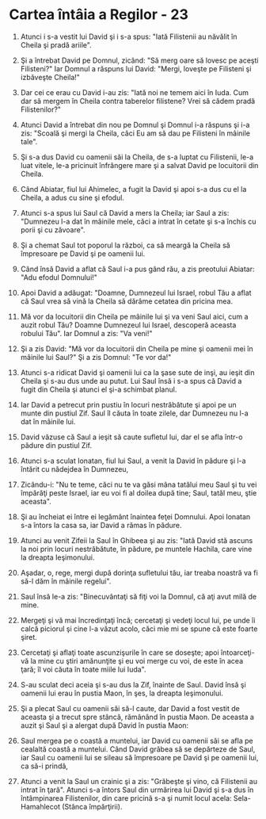 # Cartea &#238;nt&#226;ia a Regilor - 23

1. Atunci i s-a vestit lui David şi i s-a spus: "Iată Filistenii au năvălit în Cheila şi pradă ariile". 

2. Şi a întrebat David pe Domnul, zicând: "Să merg oare să lovesc pe aceşti Filisteni?" Iar Domnul a răspuns lui David: "Mergi, loveşte pe Filisteni şi izbăveşte Cheila!" 

3. Dar cei ce erau cu David i-au zis: "Iată noi ne temem aici în Iuda. Cum dar să mergem în Cheila contra taberelor filistene? Vrei să cădem pradă Filistenilor?" 

4. Atunci David a întrebat din nou pe Domnul şi Domnul i-a răspuns şi i-a zis: "Scoală şi mergi la Cheila, căci Eu am să dau pe Filisteni în mâinile tale". 

5. Şi s-a dus David cu oamenii săi la Cheila, de s-a luptat cu Filistenii, le-a luat vitele, le-a pricinuit înfrângere mare şi a salvat David pe locuitorii din Cheila. 

6. Când Abiatar, fiul lui Ahimelec, a fugit la David şi apoi s-a dus cu el la Cheila, a adus cu sine şi efodul. 

7. Atunci s-a spus lui Saul că David a mers la Cheila; iar Saul a zis: "Dumnezeu l-a dat în mâinile mele, căci a intrat în cetate şi s-a închis cu porii şi cu zăvoare". 

8. Şi a chemat Saul tot poporul la război, ca să meargă la Cheila să împresoare pe David şi pe oamenii lui. 

9. Când însă David a aflat că Saul i-a pus gând rău, a zis preotului Abiatar: "Adu efodul Domnului!" 

10. Apoi David a adăugat: "Doamne, Dumnezeul lui Israel, robul Tău a aflat că Saul vrea să vină la Cheila să dărâme cetatea din pricina mea. 

11. Mă vor da locuitorii din Cheila pe mâinile lui şi va veni Saul aici, cum a auzit robul Tău? Doamne Dumnezeul lui Israel, descoperă aceasta robului Tău". Iar Domnul a zis: "Va veni!" 

12. Şi a zis David: "Mă vor da locuitorii din Cheila pe mine şi oamenii mei în mâinile lui Saul?" Şi a zis Domnul: "Te vor da!" 

13. Atunci s-a ridicat David şi oamenii lui ca la şase sute de inşi, au ieşit din Cheila şi s-au dus unde au putut. Lui Saul însă i s-a spus că David a fugit din Cheila şi atunci el şi-a schimbat planul. 

14. Iar David a petrecut prin pustiu în locuri nestrăbătute şi apoi pe un munte din pustiul Zif. Saul îl căuta în toate zilele, dar Dumnezeu nu l-a dat în mâinile lui. 

15. David văzuse că Saul a ieşit să caute sufletul lui, dar el se afla într-o pădure din pustiul Zif. 

16. Atunci s-a sculat Ionatan, fiul lui Saul, a venit la David în pădure şi l-a întărit cu nădejdea în Dumnezeu, 

17. Zicându-i: "Nu te teme, căci nu te va găsi mâna tatălui meu Saul şi tu vei împărăţi peste Israel, iar eu voi fi al doilea după tine; Saul, tatăl meu, ştie aceasta". 

18. Şi au încheiat ei între ei legământ înaintea feţei Domnului. Apoi Ionatan s-a întors la casa sa, iar David a rămas în pădure. 

19. Atunci au venit Zifeii la Saul în Ghibeea şi au zis: "Iată David stă ascuns la noi prin locuri nestrăbătute, în pădure, pe muntele Hachila, care vine la dreapta Ieşimonului. 

20. Aşadar, o, rege, mergi după dorinţa sufletului tău, iar treaba noastră va fi să-l dăm în mâinile regelui". 

21. Saul însă le-a zis: "Binecuvântaţi să fiţi voi la Domnul, că aţi avut milă de mine. 

22. Mergeţi şi vă mai încredinţaţi încă; cercetaţi şi vedeţi locul lui, pe unde îi calcă piciorul şi cine l-a văzut acolo, căci mie mi se spune că este foarte şiret. 

23. Cercetaţi şi aflaţi toate ascunzişurile în care se doseşte; apoi întoarceţi-vă la mine cu ştiri amănunţite şi eu voi merge cu voi, de este în acea ţară; îl voi căuta în toate miile lui Iuda". 

24. S-au sculat deci aceia şi s-au dus la Zif, înainte de Saul. David însă şi oamenii lui erau în pustia Maon, în şes, la dreapta Ieşimonului. 

25. Şi a plecat Saul cu oamenii săi să-l caute, dar David a fost vestit de aceasta şi a trecut spre stâncă, rămânând în pustia Maon. De aceasta a auzit şi Saul şi a alergat după David în pustia Maon: 

26. Saul mergea pe o coastă a muntelui, iar David cu oamenii săi se afla pe cealaltă coastă a muntelui. Când David grăbea să se depărteze de Saul, iar Saul cu oamenii lui se sileau să împresoare pe David şi pe oamenii lui, ca să-i prindă, 

27. Atunci a venit la Saul un crainic şi a zis: "Grăbeşte şi vino, că Filistenii au intrat în ţară". Atunci s-a întors Saul din urmărirea lui David şi s-a dus în întâmpinarea Filistenilor, din care pricină s-a şi numit locul acela: Sela-Hamahlecot (Stânca împărţirii). 

